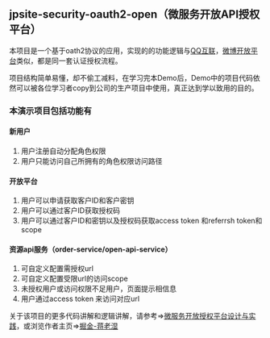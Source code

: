 ## jpsite-security-oauth2-open（微服务开放API授权平台）

本项目是一个基于oath2协议的应用，实现的的功能逻辑与[QQ互联](https://wiki.connect.qq.com/)，[微博开放平台](https://open.weibo.com/wiki/%E9%A6%96%E9%A1%B5)类似，都是同一套认证授权流程。

项目结构简单易懂，却不偷工减料，在学习完本Demo后，Demo中的项目代码依然可以被各位学习者copy到公司的生产项目中使用，真正达到学以致用的目的。

### 本演示项目包括功能有
#### 新用户
1. 用户注册自动分配角色权限
2. 用户只能访问自己所拥有的角色权限访问路径
#### 开放平台
1. 用户可以申请获取客户ID和客户密钥
2. 用户可以通过客户ID获取授权码
3. 用户可以通过客户ID和密钥以及授权码获取access token 和referrsh token和scope

#### 资源api服务（order-service/open-api-service）
1. 可自定义配置需授权url
2. 可自定义配置受限url的访问scope
3. 未授权用户或访问权限不足用户，页面提示相信息
4. 用户通过access token 来访问对应url


关于该项目的更多代码讲解和逻辑讲解，请参考=>[微服务开放授权平台设计与实践]()，或浏览作者主页=>[掘金-蒋老湿](https://juejin.im/user/5b6a41ef5188251ac858752a/posts)
